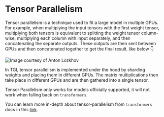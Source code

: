 # Tensor Parallelism

Tensor parallelism is a technique used to fit a large model in multiple GPUs. For example, when multiplying the input tensors with the first weight tensor, multiplying both tensors is equivalent to splitting the weight tensor column-wise, multiplying each column with input separately, and then concatenating the separate outputs. These outputs are then sent between GPUs and then concatenated together to get the final result, like below 👇 

![Image courtesy of Anton Lozkhov](https://huggingface.co/datasets/huggingface/documentation-images/resolve/main/tgi/TP.png)

In TGI, tensor parallelism is implemented under the hood by sharding weights and placing them in different GPUs. The matrix multiplications then take place in different GPUs and are then gathered into a single tensor. 

<Tip warning={true}>

Tensor Parallelism only works for models officially supported, it will not work when falling back on `transformers`.

</Tip>

You can learn more in-depth about tensor-parallelism from `transformers` docs in this [link](https://huggingface.co/docs/transformers/main/en/perf_train_gpu_many#tensor-parallelism).
